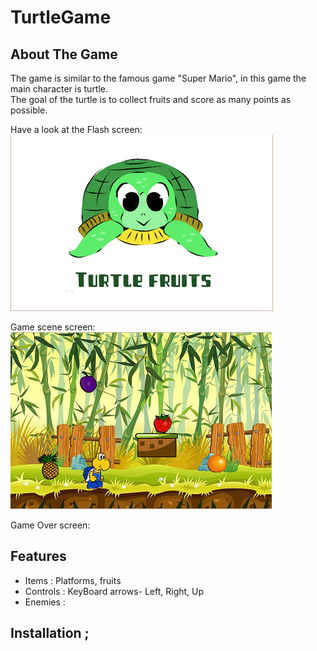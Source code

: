 # TurtleGame

## About The Game

The game is similar to the famous game "Super Mario", in this game the main character is turtle. </br>
The goal of the turtle is to collect fruits and score as many points as possible.

Have a look at the Flash screen:
![Image](/TurtleGame/MyGameImg/FlashScreen.png)

Game scene screen:
![Image](/TurtleGame/MyGameImg/Screens.png)

Game Over screen:




## Features

* Items : Platforms, fruits
* Controls : KeyBoard arrows- Left, Right, Up
* Enemies :

## Installation ;
